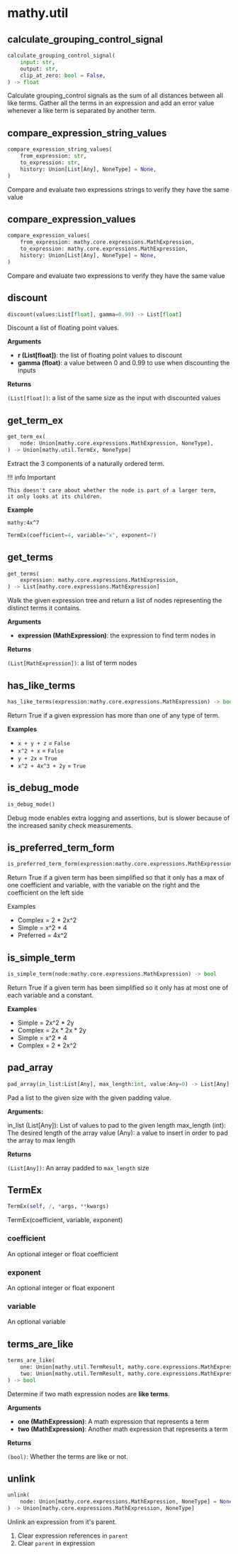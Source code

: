 # mathy.util

## calculate_grouping_control_signal
```python
calculate_grouping_control_signal(
    input: str,
    output: str,
    clip_at_zero: bool = False,
) -> float
```
Calculate grouping_control signals as the sum of all distances between
all like terms. Gather all the terms in an expression and add an error value
whenever a like term is separated by another term.
## compare_expression_string_values
```python
compare_expression_string_values(
    from_expression: str,
    to_expression: str,
    history: Union[List[Any], NoneType] = None,
)
```
Compare and evaluate two expressions strings to verify they have the
same value
## compare_expression_values
```python
compare_expression_values(
    from_expression: mathy.core.expressions.MathExpression,
    to_expression: mathy.core.expressions.MathExpression,
    history: Union[List[Any], NoneType] = None,
)
```
Compare and evaluate two expressions to verify they have the same value
## discount
```python
discount(values:List[float], gamma=0.99) -> List[float]
```
Discount a list of floating point values.

__Arguments__

- __r (List[float])__: the list of floating point values to discount
- __gamma (float)__: a value between 0 and 0.99 to use when discounting the inputs

__Returns__

`(List[float])`: a list of the same size as the input with discounted values

## get_term_ex
```python
get_term_ex(
    node: Union[mathy.core.expressions.MathExpression, NoneType],
) -> Union[mathy.util.TermEx, NoneType]
```
Extract the 3 components of a naturally ordered term.

!!! info Important

    This doesn't care about whether the node is part of a larger term,
    it only looks at its children.

__Example__


`mathy:4x^7`

```python
TermEx(coefficient=4, variable="x", exponent=7)
```

## get_terms
```python
get_terms(
    expression: mathy.core.expressions.MathExpression,
) -> List[mathy.core.expressions.MathExpression]
```
Walk the given expression tree and return a list of nodes
representing the distinct terms it contains.

__Arguments__

- __expression (MathExpression)__: the expression to find term nodes in

__Returns__

`(List[MathExpression])`: a list of term nodes

## has_like_terms
```python
has_like_terms(expression:mathy.core.expressions.MathExpression) -> bool
```
Return True if a given expression has more than one of any type of term.

__Examples__


- `x + y + z` = `False`
- `x^2 + x` = `False`
- `y + 2x` = `True`
- `x^2 + 4x^3 + 2y` = `True`

## is_debug_mode
```python
is_debug_mode()
```
Debug mode enables extra logging and assertions, but is slower because of
the increased sanity check measurements.
## is_preferred_term_form
```python
is_preferred_term_form(expression:mathy.core.expressions.MathExpression) -> bool
```

Return True if a given term has been simplified so that it only has
a max of one coefficient and variable, with the variable on the right
and the coefficient on the left side

Examples

  - Complex   = 2 * 2x^2
  - Simple    = x^2 * 4
  - Preferred = 4x^2

## is_simple_term
```python
is_simple_term(node:mathy.core.expressions.MathExpression) -> bool
```
Return True if a given term has been simplified so it only has at
most one of each variable and a constant.

__Examples__

  - Simple = 2x^2 * 2y
  - Complex = 2x * 2x * 2y
  - Simple = x^2 * 4
  - Complex = 2 * 2x^2

## pad_array
```python
pad_array(in_list:List[Any], max_length:int, value:Any=0) -> List[Any]
```
Pad a list to the given size with the given padding value.

__Arguments:__

in_list (List[Any]): List of values to pad to the given length
max_length (int): The desired length of the array
value (Any): a value to insert in order to pad the array to max length

__Returns__

`(List[Any])`: An array padded to `max_length` size

## TermEx
```python
TermEx(self, /, *args, **kwargs)
```
TermEx(coefficient, variable, exponent)
### coefficient
An optional integer or float coefficient
### exponent
An optional integer or float exponent
### variable
An optional variable
## terms_are_like
```python
terms_are_like(
    one: Union[mathy.util.TermResult, mathy.core.expressions.MathExpression, typing_extensions.Literal[False]],
    two: Union[mathy.util.TermResult, mathy.core.expressions.MathExpression, typing_extensions.Literal[False]],
) -> bool
```
Determine if two math expression nodes are **like terms**.

__Arguments__

- __one (MathExpression)__: A math expression that represents a term
- __two (MathExpression)__: Another math expression that represents a term

__Returns__

`(bool)`: Whether the terms are like or not.

## unlink
```python
unlink(
    node: Union[mathy.core.expressions.MathExpression, NoneType] = None,
) -> Union[mathy.core.expressions.MathExpression, NoneType]
```
Unlink an expression from it's parent.

1. Clear expression references in `parent`
2. Clear `parent` in expression

